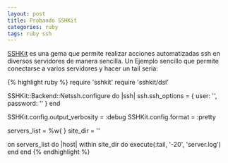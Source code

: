 ```yaml
---
layout: post
title: Probando SSHKit
categories: ruby
tags: ruby ssh
---
```


[SSHKit](https://github.com/capistrano/sshkit) es una gema que permite realizar acciones automatizadas ssh
en diversos servidores de manera sencilla.
Un Ejemplo sencillo que permite conectarse a varios servidores y hacer un tail seria:

{% highlight ruby %}
require 'sshkit'
require 'sshkit/dsl'

SSHKit::Backend::Netssh.configure do |ssh|
  ssh.ssh_options = {
      user: '<username>',
  	  password: '<password>'
  }
end

SSHKit.config.output_verbosity = :debug
SSHKit.config.format = :pretty

servers_list = %w{<server1> <server2>}
site_dir = '<directorio>'

on servers_list do |host|
  within site_dir do
    execute(:tail, '-20', 'server.log')
  end
end
{% endhighlight %}

